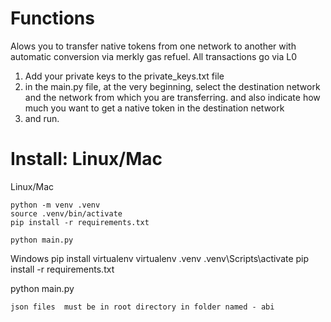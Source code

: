 

# Functions
Alows you to transfer native tokens from one network to another with automatic conversion
via merkly gas refuel. All transactions go via L0

1. Add your private keys to the private_keys.txt file
2. in the main.py file, at the very beginning, select the destination network and the network from which you are transferring. and also indicate how much you want to get a native token in the destination network
3. and run.

# Install: Linux/Mac

Linux/Mac
```
python -m venv .venv
source .venv/bin/activate
pip install -r requirements.txt

python main.py
```
Windows 
pip install virtualenv
virtualenv .venv
.venv\Scripts\activate
pip install -r requirements.txt

python main.py
```
json files  must be in root directory in folder named - abi

